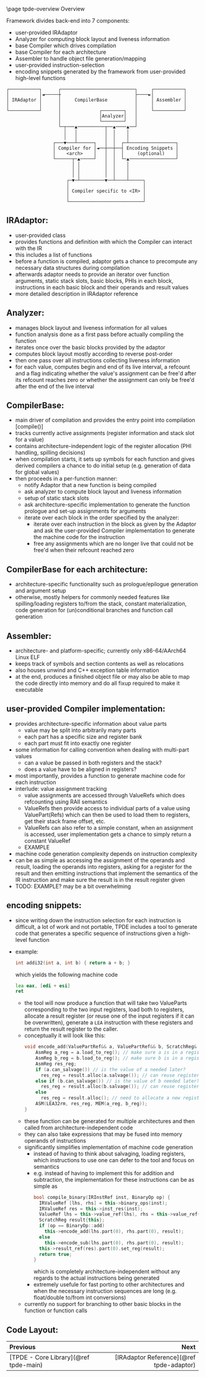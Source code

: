 \page tpde-overview Overview

Framework divides back-end into 7 components:
- user-provided IRAdaptor
- Analyzer for computing block layout and liveness information
- base Compiler which drives compilation
- base Compiler for each architecture
- Assembler to handle object file generation/mapping
- user-provided instruction-selection
- encoding snippets generated by the framework from user-provided high-level functions

```
┌───────────┐      ┌───────────────────────────┐     ┌───────────┐
│           │◄─────┼                           ├────►│           │
│ IRAdaptor │      │     CompilerBase          │     │ Assembler │
│           │      │                           │     │           │
└───────────┘      │              ┌────────┐   │     └───────────┘
                   │              │Analyzer│   │                  
                   │              └────────┘   │                  
                   └─┬───▲──────────┬──▲────▲──┘                  
                     │   │          │  │    │                     
                     │   │          │  │    │                     
                 ┌───▼───┴──────┐   │  │  ┌─┴─────────────────┐   
                 │ Compiler for │◄──┼──┼──┤ Encoding Snippets │   
                 │    <arch>    │   │  │  │     (optional)    │   
                 └──────┬─▲─────┘   │  │  └─▲─────────────────┘   
                        │ │         │  │    │                     
                        │ │         │  │    │                     
                        │ │         │  │    │                     
                      ┌─▼─┴─────────▼──┴────┴─────┐               
                      │                           │               
                      │ Compiler specific to <IR> │               
                      │                           │               
                      └───────────────────────────┘                  
```

## IRAdaptor:
- user-provided class
- provides functions and definition with which the Compiler can interact with the IR
- this includes a list of functions
- before a function is compiled, adaptor gets a chance to precompute any necessary data structures during compilation
- afterwards adaptor needs to provide an iterator over function arguments, static stack slots,
  basic blocks, PHIs in each block, instructions in each basic block and their operands and result values
- more detailed description in IRAdaptor reference

## Analyzer:
- manages block layout and liveness information for all values
- function analysis done as a first pass before actually compiling the function
- iterates once over the basic blocks provided by the adaptor
- computes block layout mostly according to reverse post-order
- then one pass over all instructions collecting liveness information
- for each value, computes begin and end of its live interval, a refcount and a flag
  indicating whether the value's assignment can be free'd after its refcount reaches zero or whether
  the assignment can only be free'd after the end of the live interval

## CompilerBase:
- main driver of compilation and provides the entry point into compilation [compile()]
- tracks currently active assignments (register information and stack slot for a value)
- contains architecture-independent logic of the register allocation (PHI handling, spilling decisions)
- when compilation starts, it sets up symbols for each function and gives derived compilers a chance to do
  initial setup (e.g. generation of data for global values)
- then proceeds in a per-function manner:
  - notify Adaptor that a new function is being compiled
  - ask analyzer to compute block layout and liveness information
  - setup of static stack slots
  - ask architecture-specific implementation to generate the function prologue and set-up assignments
    for arguments
  - iterate over each block in the order specified by the analyzer:
    - iterate over each instruction in the block as given by the Adaptor and ask the user-provided
	  Compiler implementation to generate the machine code for the instruction
	- free any assignments which are no longer live that could not be free'd when their refcount reached zero

## CompilerBase for each architecture:
- architecture-specific functionality such as prologue/epilogue generation and argument setup
- otherwise, mostly helpers for commonly needed features like spilling/loading registers to/from the stack,
  constant materialization, code generation for (un)conditional branches
  and function call generation
  
## Assembler:
- architecture- and platform-specific; currently only x86-64/AArch64 Linux ELF
- keeps track of symbols and section contents as well as relocations
- also houses unwind and C++ exception table information
- at the end, produces a finished object file or may also be able to map the code 
  directly into memory and do all fixup required to make it executable
 
 
## user-provided Compiler implementation:
- provides architecture-specific information about value parts
  - value may be split into arbitrarily many parts
  - each part has a specific size and register bank
  - each part must fit into exactly one register
- some information for calling convention when dealing with multi-part values
  - can a value be passed in both registers and the stack?
  - does a value have to be aligned in registers?
- most importantly, provides a function to generate machine code for each instruction
- interlude: value assignment tracking
  - value assignments are accessed through ValueRefs which does refcounting using RAII semantics
  - ValueRefs then provide access to individual parts of a value using ValuePart(Refs)
    which can then be used to load them to registers, get their stack frame offset, etc.
  - ValueRefs can also refer to a simple constant, when an assignment is accessed,
    user implementation gets a chance to simply return a constant ValueRef
  - EXAMPLE
- machine code generation complexity depends on instruction complexity
- can be as simple as accessing the assignment of the operands and result, loading the operands
  into registers, asking for a register for the result and then emitting instructions
  that implement the semantics of the IR instruction and make sure the result is in the result register
  given
- TODO: EXAMPLE? may be a bit overwhelming
  
## encoding snippets:
- since writing down the instruction selection for each instruction is difficult, a lot of work
  and not portable, TPDE includes a tool to generate code that generates a specific sequence of
  instructions given a high-level function
  
- example:
  ```c
  int addi32(int a, int b) { return a + b; }
  ```
  which yields the following machine code
  ```asm
  lea eax, [edi + esi]
  ret
  ```
  
  - the tool will now produce a function that will take two ValueParts corresponding to the two input registers,
    load both to registers, allocate a result register (or reuse one of the input registers if it can be overwritten),
	generate a `LEA` instruction with these registers and return the result register to the caller.
  - conceptually it will look like this:
    ```cpp
	void encode_add(ValuePartRef&& a, ValuePartRef&& b, ScratchReg& result) {
	    AsmReg a_reg = a.load_to_reg(); // make sure a is in a register
		AsmReg b_reg = b.load_to_reg(); // make sure b is in a register
		AsmReg res_reg;
		if (a.can_salvage()) // is the value of a needed later?
		  res_reg = result.alloc(a.salvage()); // can reuse register of a
		else if (b.can_salvage()) // is the value of b needed later?
		  res_reg = result.alloc(b.salvage()); // can reuse register of b
		else
		  res_reg = result.alloc(); // need to allocate a new register
		ASM(LEA32rm, res_reg, MEM(a_reg, b_reg));
	}
	```
  - these function can be generated for multiple architectures and then called from architecture-independent code
  - they can also take expressions that may be fused into memory operands of instructions
  - significantly simplifies implementation of machine code generation
    - instead of having to think about salvaging, loading registers, which instructions to use
	  one can defer to the tool and focus on semantics
	- e.g. instead of having to implement this for addition and subtraction, the implementation
	  for these instructions can be as simple as
	  ```cpp
	  bool compile_binary(IRInstRef inst, BinaryOp op) {
	    IRValueRef [lhs, rhs] = this->binary_ops(inst);
		IRValueRef res = this->inst_res(inst);
		ValueRef lhs = this->value_ref(lhs), rhs = this->value_ref(rhs);
		ScratchReg result{this};
		if (op == BinaryOp::add)
		  this->encode_add(lhs.part(0), rhs.part(0), result);
		else
		  this->encode_sub(lhs.part(0), rhs.part(0), result);
		this->result_ref(res).part(0).set_reg(result);
		return true;
	  }
	  ```
	  which is completely architecture-independent without any regards to the actual instructions
	  being generated
	- extremely usefule for fast porting to other architectures and when
	  the necessary instruction sequences are long (e.g. float/double to/from int conversions)
  - currently no support for branching to other basic blocks in the function
	  or function calls
	
  
## Code Layout:

<div class="section_buttons">
 
| Previous          |                              Next |
|:------------------|----------------------------------:|
| [TPDE - Core Library](@ref tpde-main) | [IRAdaptor Reference](@ref tpde-adaptor) |
 
</div>

